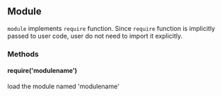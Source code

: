 ## Module 
``` module ``` implements ``` require ``` function. 
Since ``` require ``` function is implicitly passed to user code, user do not need to import it explicitly.

### Methods
#### require('modulename') 
load the module named 'modulename'